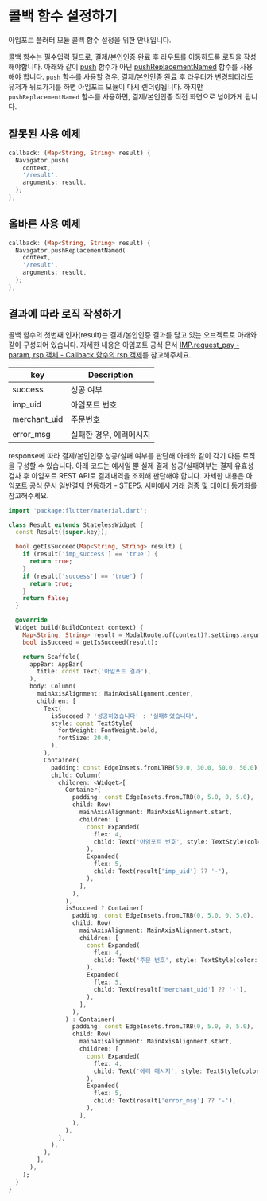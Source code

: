 # 콜백 함수 설정하기

아임포트 플러터 모듈 콜백 함수 설정을 위한 안내입니다.

콜백 함수는 필수입력 필드로, 결제/본인인증 완료 후 라우트를 이동하도록 로직을 작성해야합니다. 아래와 같이 [push](https://api.flutter.dev/flutter/widgets/Navigator/push.html) 함수가 아닌 [pushReplacementNamed](https://api.flutter.dev/flutter/widgets/Navigator/pushReplacementNamed.html) 함수를 사용해야 합니다.
`push` 함수를 사용할 경우, 결제/본인인증 완료 후 라우터가 변경되더라도 유저가 뒤로가기를 하면 아임포트 모듈이 다시 렌더링됩니다. 하지만 `pushReplacementNamed` 함수를 사용하면, 결제/본인인증 직전 화면으로 넘어가게 됩니다.

## 잘못된 사용 예제

```dart
callback: (Map<String, String> result) {
  Navigator.push(
    context,
    '/result',
    arguments: result,
  );
},
```

## 올바른 사용 예제

```dart
callback: (Map<String, String> result) {
  Navigator.pushReplacementNamed(
    context,
    '/result',
    arguments: result,
  );
},
```

## 결과에 따라 로직 작성하기

콜백 함수의 첫번째 인자(result)는 결제/본인인증 결과를 담고 있는 오브젝트로 아래와 같이 구성되어 있습니다. 자세한 내용은 아임포트 공식 문서 [IMP.request_pay - param, rsp 객체 - Callback 함수의 rsp 객제](https://docs.iamport.kr/tech/imp#callback)를 참고해주세요.

| key          | Description             |
| ------------ | ----------------------- |
| success      | 성공 여부               |
| imp_uid      | 아임포트 번호           |
| merchant_uid | 주문번호                |
| error_msg    | 실패한 경우, 에러메시지 |

response에 따라 결제/본인인증 성공/실패 여부를 판단해 아래와 같이 각기 다른 로직을 구성할 수 있습니다. 아래 코드는 예시일 뿐 실제 결제 성공/실패여부는 결제 유효성 검사 후 아임포트 REST API로 결제내역을 조회해 판단해야 합니다. 자세한 내용은 아임포트 공식 문서 [일반결제 연동하기 - STEP5. 서버에서 거래 검증 및 데이터 동기화](https://docs.iamport.kr/implementation/payment#server-side-logic)를 참고해주세요.

```dart
import 'package:flutter/material.dart';

class Result extends StatelessWidget {
  const Result({super.key});

  bool getIsSucceed(Map<String, String> result) {
    if (result['imp_success'] == 'true') {
      return true;
    }
    if (result['success'] == 'true') {
      return true;
    }
    return false;
  }

  @override
  Widget build(BuildContext context) {
    Map<String, String> result = ModalRoute.of(context)?.settings.arguments as Map<String, String>;
    bool isSucceed = getIsSucceed(result);

    return Scaffold(
      appBar: AppBar(
        title: const Text('아임포트 결과'),
      ),
      body: Column(
        mainAxisAlignment: MainAxisAlignment.center,
        children: [
          Text(
            isSucceed ? '성공하였습니다' : '실패하였습니다',
            style: const TextStyle(
              fontWeight: FontWeight.bold,
              fontSize: 20.0,
            ),
          ),
          Container(
            padding: const EdgeInsets.fromLTRB(50.0, 30.0, 50.0, 50.0),
            child: Column(
              children: <Widget>[
                Container(
                  padding: const EdgeInsets.fromLTRB(0, 5.0, 0, 5.0),
                  child: Row(
                    mainAxisAlignment: MainAxisAlignment.start,
                    children: [
                      const Expanded(
                        flex: 4,
                        child: Text('아임포트 번호', style: TextStyle(color: Colors.grey))
                      ),
                      Expanded(
                        flex: 5,
                        child: Text(result['imp_uid'] ?? '-'),
                      ),
                    ],
                  ),
                ),
                isSucceed ? Container(
                  padding: const EdgeInsets.fromLTRB(0, 5.0, 0, 5.0),
                  child: Row(
                    mainAxisAlignment: MainAxisAlignment.start,
                    children: [
                      const Expanded(
                        flex: 4,
                        child: Text('주문 번호', style: TextStyle(color: Colors.grey))
                      ),
                      Expanded(
                        flex: 5,
                        child: Text(result['merchant_uid'] ?? '-'),
                      ),
                    ],
                  ),
                ) : Container(
                  padding: const EdgeInsets.fromLTRB(0, 5.0, 0, 5.0),
                  child: Row(
                    mainAxisAlignment: MainAxisAlignment.start,
                    children: [
                      const Expanded(
                        flex: 4,
                        child: Text('에러 메시지', style: TextStyle(color: Colors.grey)),
                      ),
                      Expanded(
                        flex: 5,
                        child: Text(result['error_msg'] ?? '-'),
                      ),
                    ],
                  ),
                ),
              ],
            ),
          ),
        ],
      ),
    );
  }
}
```
